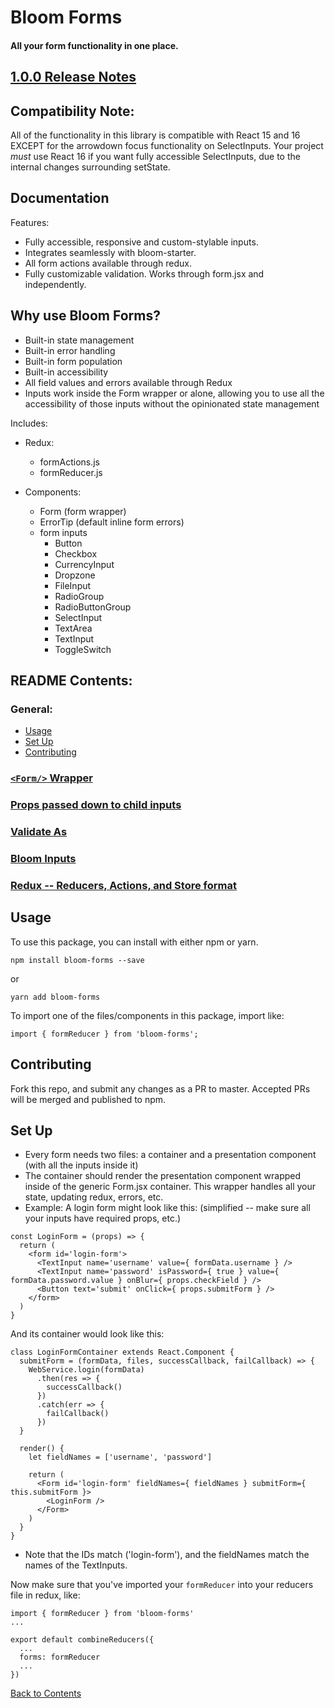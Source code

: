 # Bloom Forms

#### All your form functionality in one place.

## [1.0.0 Release Notes](https://github.com/vineyard-bloom/bloom-forms/blob/master/docs/RELEASE-NOTES-1.md)

## Compatibility Note:
All of the functionality in this library is compatible with React 15 and 16 EXCEPT for the arrowdown focus functionality on SelectInputs. Your project *must* use React 16 if you want fully accessible SelectInputs, due to the internal changes surrounding setState.


## Documentation

Features:
- Fully accessible, responsive and custom-stylable inputs.
- Integrates seamlessly with bloom-starter.
- All form actions available through redux.
- Fully customizable validation. Works through form.jsx and independently.

## Why use Bloom Forms?
* Built-in state management
* Built-in error handling
* Built-in form population
* Built-in accessibility
* All field values and errors available through Redux
* Inputs work inside the Form wrapper or alone, allowing you to use all the accessibility of those inputs without the opinionated state management

Includes:

* Redux:
    - formActions.js
    - formReducer.js

* Components:
    - Form (form wrapper)
    - ErrorTip (default inline form errors)
    - form inputs
      * Button
      * Checkbox
      * CurrencyInput
      * Dropzone
      * FileInput
      * RadioGroup
      * RadioButtonGroup
      * SelectInput
      * TextArea
      * TextInput
      * ToggleSwitch

## README Contents:
### General:
- [Usage](https://github.com/vineyard-bloom/bloom-forms#usage)
- [Set Up](https://github.com/vineyard-bloom/bloom-forms#set-up)
- [Contributing](https://github.com/vineyard-bloom/bloom-forms#contributing)

### [`<Form/>` Wrapper](https://github.com/vineyard-bloom/bloom-forms/blob/master/docs/form.md)
### [Props passed down to child inputs](https://github.com/vineyard-bloom/bloom-forms/blob/master/docs/children-props.md)
### [Validate As](https://github.com/vineyard-bloom/bloom-forms/blob/master/docs/validate-as-options.md)
### [Bloom Inputs](https://github.com/vineyard-bloom/bloom-forms/blob/master/docs/inputs.md)
### [Redux -- Reducers, Actions, and Store format](https://github.com/vineyard-bloom/bloom-forms/blob/master/docs/redux.md)

## Usage
To use this package, you can install with either npm or yarn.
```
npm install bloom-forms --save
```
or
```
yarn add bloom-forms
```

To import one of the files/components in this package, import like:
```
import { formReducer } from 'bloom-forms';
```

## Contributing
Fork this repo, and submit any changes as a PR to master. Accepted PRs will be merged and published to npm.

## Set Up
- Every form needs two files: a container and a presentation component (with all the inputs inside it)
- The container should render the presentation component wrapped inside of the generic Form.jsx container. This wrapper handles all your state, updating redux, errors, etc.
- Example:
A login form might look like this: (simplified -- make sure all your inputs have required props, etc.)
```
const LoginForm = (props) => {
  return (
    <form id='login-form'>
      <TextInput name='username' value={ formData.username } />
      <TextInput name='password' isPassword={ true } value={ formData.password.value } onBlur={ props.checkField } />
      <Button text='submit' onClick={ props.submitForm } />
    </form>
  )
}
```
And its container would look like this:
```
class LoginFormContainer extends React.Component {
  submitForm = (formData, files, successCallback, failCallback) => {
    WebService.login(formData)
      .then(res => {
        successCallback()
      })
      .catch(err => {
        failCallback()
      })
  }

  render() {
    let fieldNames = ['username', 'password']
  
    return (
      <Form id='login-form' fieldNames={ fieldNames } submitForm={ this.submitForm }>
        <LoginForm />
      </Form>
    )
  }
}
```
- Note that the IDs match ('login-form'), and the fieldNames match the names of the TextInputs.

Now make sure that you've imported your `formReducer` into your reducers file in redux, like:
```
import { formReducer } from 'bloom-forms'
...

export default combineReducers({
  ...
  forms: formReducer
  ...
})
```

[Back to Contents](https://github.com/vineyard-bloom/bloom-forms#readme-contents)
